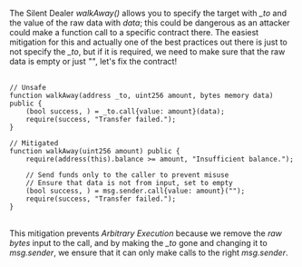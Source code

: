 The Silent Dealer *walkAway()* allows you to specify the target with *_to* and the value of the raw data with *data*; this could be dangerous as an attacker could make a function call to a specific contract there. The easiest mitigation for this and actually one of the best practices out there is just to not specify the *_to*, but if it is required, we need to make sure that the raw data is empty or just *""*, let's fix the contract!  &nbsp;  
&nbsp;  
```solidity
// Unsafe
function walkAway(address _to, uint256 amount, bytes memory data) public {
    (bool success, ) = _to.call{value: amount}(data);
    require(success, "Transfer failed.");
}

// Mitigated
function walkAway(uint256 amount) public {
    require(address(this).balance >= amount, "Insufficient balance.");

    // Send funds only to the caller to prevent misuse
    // Ensure that data is not from input, set to empty
    (bool success, ) = msg.sender.call{value: amount}("");
    require(success, "Transfer failed.");
}
```
&nbsp;  
This mitigation prevents *Arbitrary Execution* because we remove the *raw bytes* input to the call, and by making the *_to* gone and changing it to *msg.sender*, we ensure that it can only make calls to the right *msg.sender*. 